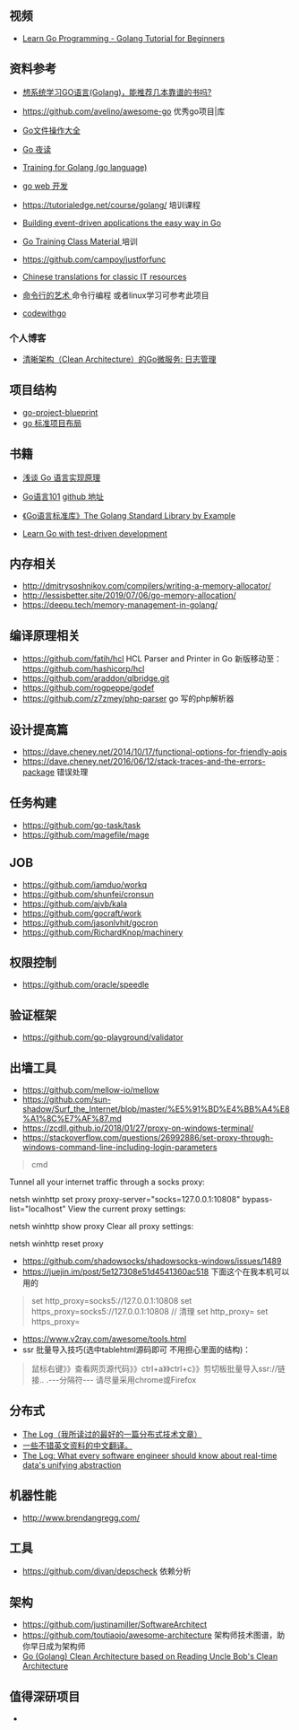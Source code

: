 
## 视频
- [Learn Go Programming - Golang Tutorial for Beginners](https://www.youtube.com/watch?v=YS4e4q9oBaU)


## 资料参考
- [想系统学习GO语言(Golang)，能推荐几本靠谱的书吗?](https://www.zhihu.com/question/30461290)
- https://github.com/avelino/awesome-go 优秀go项目|库
- [Go文件操作大全 ](https://colobu.com/2016/10/12/go-file-operations/)
- [Go 夜读](https://github.com/developer-learning/night-reading-go)
- [Training for Golang (go language) ](https://github.com/GoesToEleven/GolangTraining)
- [go web 开发 ](https://github.com/GoesToEleven/golang-web-dev)
- https://tutorialedge.net/course/golang/ 培训课程

- [Building event-driven applications the easy way in Go](https://github.com/ThreeDotsLabs/watermill)
- [Go Training Class Material ](https://github.com/ardanlabs/gotraining) 培训

- https://github.com/campoy/justforfunc

- [ Chinese translations for classic IT resources ](https://github.com/oldratlee/translations)
- [命令行的艺术 ](https://github.com/jlevy/the-art-of-command-line) 命令行编程  或者linux学习可参考此项目

- [codewithgo](https://book.codewithgo.com/)

### 个人博客
- [清晰架构（Clean Architecture）的Go微服务: 日志管理](https://segmentfault.com/a/1190000021479989)

## 项目结构
- [go-project-blueprint](https://github.com/MartinHeinz/go-project-blueprint)
- [go 标准项目布局](https://github.com/golang-standards/project-layout)

## 书籍
- [ 浅谈 Go 语言实现原理](https://draveness.me/golang/)
- [Go语言101](https://gfw.go101.org/article/101.html) [github 地址](https://github.com/golang101/golang101)
- [《Go语言标准库》The Golang Standard Library by Example ](https://books.studygolang.com/The-Golang-Standard-Library-by-Example/)

- [Learn Go with test-driven development ](https://github.com/quii/learn-go-with-tests)

## 内存相关
- http://dmitrysoshnikov.com/compilers/writing-a-memory-allocator/
- http://lessisbetter.site/2019/07/06/go-memory-allocation/
- https://deepu.tech/memory-management-in-golang/

## 编译原理相关
- https://github.com/fatih/hcl HCL Parser and Printer in Go  新版移动至： https://github.com/hashicorp/hcl
- https://github.com/araddon/qlbridge.git
- https://github.com/rogpeppe/godef
- https://github.com/z7zmey/php-parser go 写的php解析器

## 设计提高篇
- https://dave.cheney.net/2014/10/17/functional-options-for-friendly-apis
- https://dave.cheney.net/2016/06/12/stack-traces-and-the-errors-package 错误处理

## 任务构建
- https://github.com/go-task/task
- https://github.com/magefile/mage

## JOB 
- https://github.com/iamduo/workq
- https://github.com/shunfei/cronsun
- https://github.com/ajvb/kala
- https://github.com/gocraft/work
- https://github.com/jasonlvhit/gocron
- https://github.com/RichardKnop/machinery

## 权限控制
- https://github.com/oracle/speedle

## 验证框架
- https://github.com/go-playground/validator

## 出墙工具
- https://github.com/mellow-io/mellow
- https://github.com/sun-shadow/Surf_the_Internet/blob/master/%E5%91%BD%E4%BB%A4%E8%A1%8C%E7%AF%87.md
- https://zcdll.github.io/2018/01/27/proxy-on-windows-terminal/
- https://stackoverflow.com/questions/26992886/set-proxy-through-windows-command-line-including-login-parameters
> cmd
  
  Tunnel all your internet traffic through a socks proxy:
  
  netsh winhttp set proxy proxy-server="socks=127.0.0.1:10808" bypass-list="localhost"
  View the current proxy settings:
  
  netsh winhttp show proxy
  Clear all proxy settings:
  
  netsh winhttp reset proxy

- https://github.com/shadowsocks/shadowsocks-windows/issues/1489
- https://juejin.im/post/5e127308e51d4541360ac518
下面这个在我本机可以用的
> set http_proxy=socks5://127.0.0.1:10808
  set https_proxy=socks5://127.0.0.1:10808
  // 清理
  set http_proxy=
  set https_proxy=
 
 - https://www.v2ray.com/awesome/tools.html
 - ssr 批量导入技巧(选中tablehtml源码即可 不用担心里面的结构)：
 >鼠标右键》》查看网页源代码》》ctrl+a》》ctrl+c》》剪切板批量导入ssr://链接..
  .---分隔符---
  请尽量采用chrome或Firefox
  
  
## 分布式
- [The Log（我所读过的最好的一篇分布式技术文章）](https://www.cnblogs.com/foreach-break/p/notes_about_distributed_system_and_The_log.html) 
- [一些不错英文资料的中文翻译。](https://github.com/oldratlee/translations)
- [The Log: What every software engineer should know about real-time data's unifying abstraction](https://engineering.linkedin.com/distributed-systems/log-what-every-software-engineer-should-know-about-real-time-datas-unifying)
 
## 机器性能
- http://www.brendangregg.com/

## 工具
- https://github.com/divan/depscheck 依赖分析

## 架构
- https://github.com/justinamiller/SoftwareArchitect
- https://github.com/toutiaoio/awesome-architecture 架构师技术图谱，助你早日成为架构师
- [Go (Golang) Clean Architecture based on Reading Uncle Bob's Clean Architecture ](https://github.com/bxcodec/go-clean-arch)

## 值得深研项目
- 
